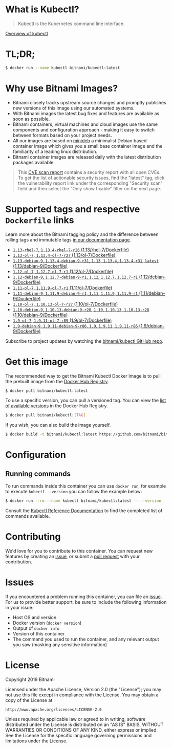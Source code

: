 
# What is Kubectl?

> Kubectl is the Kubernetes command line interface.

[Overview of kubectl](https://kubernetes.io/docs/reference/kubectl/overview/)

# TL;DR;

```bash
$ docker run --name kubectl bitnami/kubectl:latest
```

# Why use Bitnami Images?

* Bitnami closely tracks upstream source changes and promptly publishes new versions of this image using our automated systems.
* With Bitnami images the latest bug fixes and features are available as soon as possible.
* Bitnami containers, virtual machines and cloud images use the same components and configuration approach - making it easy to switch between formats based on your project needs.
* All our images are based on [minideb](https://github.com/bitnami/minideb) a minimalist Debian based container image which gives you a small base container image and the familiarity of a leading linux distribution.
* Bitnami container images are released daily with the latest distribution packages available.


> This [CVE scan report](https://quay.io/repository/bitnami/kubectl?tab=tags) contains a security report with all open CVEs. To get the list of actionable security issues, find the "latest" tag, click the vulnerability report link under the corresponding "Security scan" field and then select the "Only show fixable" filter on the next page.

# Supported tags and respective `Dockerfile` links

Learn more about the Bitnami tagging policy and the difference between rolling tags and immutable tags [in our documentation page](https://docs.bitnami.com/containers/how-to/understand-rolling-tags-containers/).


* [`1.13-rhel-7`, `1.13.4-rhel-7-r26` (1.13/rhel-7/Dockerfile)](https://github.com/bitnami/bitnami-docker-kubectl/blob/1.13.4-rhel-7-r26/1.13/rhel-7/Dockerfile)
* [`1.13-ol-7`, `1.13.4-ol-7-r27` (1.13/ol-7/Dockerfile)](https://github.com/bitnami/bitnami-docker-kubectl/blob/1.13.4-ol-7-r27/1.13/ol-7/Dockerfile)
* [`1.13-debian-9`, `1.13.4-debian-9-r31`, `1.13`, `1.13.4`, `1.13.4-r31`, `latest` (1.13/debian-9/Dockerfile)](https://github.com/bitnami/bitnami-docker-kubectl/blob/1.13.4-debian-9-r31/1.13/debian-9/Dockerfile)
* [`1.12-ol-7`, `1.12.7-ol-7-r1` (1.12/ol-7/Dockerfile)](https://github.com/bitnami/bitnami-docker-kubectl/blob/1.12.7-ol-7-r1/1.12/ol-7/Dockerfile)
* [`1.12-debian-9`, `1.12.7-debian-9-r1`, `1.12`, `1.12.7`, `1.12.7-r1` (1.12/debian-9/Dockerfile)](https://github.com/bitnami/bitnami-docker-kubectl/blob/1.12.7-debian-9-r1/1.12/debian-9/Dockerfile)
* [`1.11-ol-7`, `1.11.9-ol-7-r1` (1.11/ol-7/Dockerfile)](https://github.com/bitnami/bitnami-docker-kubectl/blob/1.11.9-ol-7-r1/1.11/ol-7/Dockerfile)
* [`1.11-debian-9`, `1.11.9-debian-9-r1`, `1.11`, `1.11.9`, `1.11.9-r1` (1.11/debian-9/Dockerfile)](https://github.com/bitnami/bitnami-docker-kubectl/blob/1.11.9-debian-9-r1/1.11/debian-9/Dockerfile)
* [`1.10-ol-7`, `1.10.13-ol-7-r27` (1.10/ol-7/Dockerfile)](https://github.com/bitnami/bitnami-docker-kubectl/blob/1.10.13-ol-7-r27/1.10/ol-7/Dockerfile)
* [`1.10-debian-9`, `1.10.13-debian-9-r28`, `1.10`, `1.10.13`, `1.10.13-r28` (1.10/debian-9/Dockerfile)](https://github.com/bitnami/bitnami-docker-kubectl/blob/1.10.13-debian-9-r28/1.10/debian-9/Dockerfile)
* [`1.9-ol-7`, `1.9.11-ol-7-r89` (1.9/ol-7/Dockerfile)](https://github.com/bitnami/bitnami-docker-kubectl/blob/1.9.11-ol-7-r89/1.9/ol-7/Dockerfile)
* [`1.9-debian-9`, `1.9.11-debian-9-r86`, `1.9`, `1.9.11`, `1.9.11-r86` (1.9/debian-9/Dockerfile)](https://github.com/bitnami/bitnami-docker-kubectl/blob/1.9.11-debian-9-r86/1.9/debian-9/Dockerfile)

Subscribe to project updates by watching the [bitnami/kubectl GitHub repo](https://github.com/bitnami/bitnami-docker-kubectl).

# Get this image

The recommended way to get the Bitnami Kubectl Docker Image is to pull the prebuilt image from the [Docker Hub Registry](https://hub.docker.com/r/bitnami/kubectl).

```bash
$ docker pull bitnami/kubectl:latest
```

To use a specific version, you can pull a versioned tag. You can view the [list of available versions](https://hub.docker.com/r/bitnami/kubectl/tags/) in the Docker Hub Registry.

```bash
$ docker pull bitnami/kubectl:[TAG]
```

If you wish, you can also build the image yourself.

```bash
$ docker build -t bitnami/kubectl:latest https://github.com/bitnami/bitnami-docker-kubectl.git
```

# Configuration

## Running commands

To run commands inside this container you can use `docker run`, for example to execute `kubectl --version` you can follow the example below:

```bash
$ docker run --rm --name kubectl bitnami/kubectl:latest -- --version
```

Consult the [Kubectl Reference Documentation](https://kubernetes.io/docs/reference/generated/kubectl/kubectl-commands) to find the completed list of commands available.

# Contributing

We'd love for you to contribute to this container. You can request new features by creating an [issue](https://github.com/bitnami/bitnami-docker-kubectl/issues), or submit a [pull request](https://github.com/bitnami/bitnami-docker-kubectl/pulls) with your contribution.

# Issues

If you encountered a problem running this container, you can file an [issue](https://github.com/bitnami/bitnami-docker-kubectl/issues). For us to provide better support, be sure to include the following information in your issue:

- Host OS and version
- Docker version (`docker version`)
- Output of `docker info`
- Version of this container
- The command you used to run the container, and any relevant output you saw (masking any sensitive information)

# License

Copyright 2019 Bitnami

Licensed under the Apache License, Version 2.0 (the "License");
you may not use this file except in compliance with the License.
You may obtain a copy of the License at

    http://www.apache.org/licenses/LICENSE-2.0

Unless required by applicable law or agreed to in writing, software
distributed under the License is distributed on an "AS IS" BASIS,
WITHOUT WARRANTIES OR CONDITIONS OF ANY KIND, either express or implied.
See the License for the specific language governing permissions and
limitations under the License.
